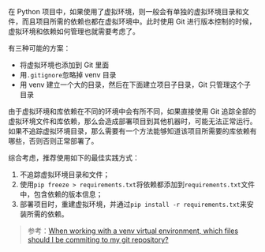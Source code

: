 在 Python 项目中，如果使用了虚拟环境，则一般会有单独的虚拟环境目录和文件，而且项目所需的依赖也都在虚拟环境中。此时使用 Git 进行版本控制的时候，虚拟环境和依赖如何管理也就需要考虑了。

有三种可能的方案：

* 将虚拟环境也添加到 Git 里面
* 用`.gitignore`忽略掉 venv 目录
* 用 venv 建立一个大的目录，然后在下面建立项目子目录，Git 只管理这个子目录

由于虚拟环境和库依赖在不同的环境中会有所不同，如果直接使用 Git 追踪全部的虚拟环境文件和库依赖，那么会造成部署项目到其他机器时，可能无法正常运行。如果不追踪虚拟环境目录，那么需要有一个方法能够知道该项目所需要的库依赖有哪些，否则否则正常部署了。

综合考虑，推荐使用如下的最佳实践方式：

1. 不追踪虚拟环境目录和文件；
2. 使用`pip freeze > requirements.txt`将依赖都添加到`requirements.txt`文件中，包含依赖的版本信息；
3. 部署项目时，重建虚拟环境，并通过`pip install -r requirements.txt`来安装所需的依赖。

> 参考：[When working with a venv virtual environment, which files should I be commiting to my git repository?](https://stackoverflow.com/questions/45394653/when-working-with-a-venv-virtual-environment-which-files-should-i-be-commiting)


